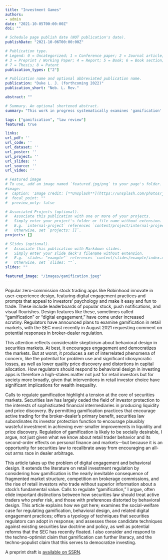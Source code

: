 ```yaml
---
title: "Investment Games"
authors:
- admin
date: "2021-10-05T00:00:00Z"
doi: ""

# Schedule page publish date (NOT publication's date).
publishDate: "2021-10-06T00:00:00Z"

# Publication type.
# Legend: 0 = Uncategorized; 1 = Conference paper; 2 = Journal article;
# 3 = Preprint / Working Paper; 4 = Report; 5 = Book; 6 = Book section;
# 7 = Thesis; 8 = Patent
publication_types: ["2"]

# Publication name and optional abbreviated publication name.
publication: "Duke L. J. (forthcoming 2022)"
publication_short: "Neb. L. Rev."

abstract: ""

# Summary. An optional shortened abstract.
summary: "This work in progress systematically examines 'gamification' in stock trading apps. It assesses how we got here, and situates gamification within securities law's traditional investor protection concerns. This paper offers a social welfare case for regulation, recommends possible regulatory interventions, and canvasses doctrinal and normative implications of regulating gamification."

tags: ["gamification", "law review"]
featured: true

links: 
url_pdf: ''
url_code: ''
url_dataset: ''
url_poster: ''
url_project: ''
url_slides: ''
url_source: ''
url_video: ''

# Featured image
# To use, add an image named `featured.jpg/png` to your page's folder. 
#image:
#  caption: 'Image credit: [**Unsplash**](https://unsplash.com/photos/jdD8gXaTZsc)'
#  focal_point: ""
#  preview_only: false

# Associated Projects (optional).
#   Associate this publication with one or more of your projects.
#   Simply enter your project's folder or file name without extension.
#   E.g. `internal-project` references `content/project/internal-project/index.md`.
#   Otherwise, set `projects: []`.
projects: []

# Slides (optional).
#   Associate this publication with Markdown slides.
#   Simply enter your slide deck's filename without extension.
#   E.g. `slides: "example"` references `content/slides/example/index.md`.
#   Otherwise, set `slides: ""`.
slides: ""

featured_image: "/images/gamification.jpeg"
---
```


Popular zero-commission stock trading apps like Robinhood innovate in user-experience design, featuring digital engagement practices and prompts that appeal to investors’ psychology and make it easy and fun to trade. These include leaderboards of popular stock, push notifications, and visual flourishes. Design features like these, sometimes called “gamification” or “digital engagement,” have come under increased scrutiny. Regulators have announced plans to examine gamification in retail markets, with the SEC most recently in August 2021 requesting comment on potential responses in broker-dealer regulation.

This attention reflects considerable skepticism about behavioral design in securities markets. At best, it encourages engagement and democratizes the markets. But at worst, it produces a set of interrelated phenomena of concern, like the potential for problem use and significant idiosyncratic losses, as well as lower quality price discovery and distortions in capital allocation. How regulators should respond to behavioral design in investing apps is therefore a high-stakes matter not just for retail investors but for society more broadly, given that interventions in retail investor choice have significant implications for wealth inequality.

Calls to regulate gamification highlight a tension at the core of securities markets. Securities law has largely ceded the field of investor protection to the interests of sophisticated financial intermediaries in producing liquidity and price discovery. By permitting gamification practices that encourage active trading for the broker-dealer’s primary benefit, securities law subordinates its investor protection function to encourage plausibly wasteful investment in achieving ever-smaller improvements in liquidity and price discovery. Regulation of gamification is likely to be socially desirable, I argue, not just given what we know about retail trader behavior and its second-order effects on personal finance and markets—but because it is an opportunity for securities law to recalibrate away from encouraging an all-out arms race in dealer arbitrage.

This article takes up the problem of digital engagement and behavioral design. It extends the literature on retail investment regulation by considering how gamification is the nearly inevitable consequence of fragmented market structure, competition on brokerage commissions, and the rise of retail investors who trade without superior information about a stock’s fundamental value. Calls to regulate “gamification,” I argue, often elide important distinctions between how securities law should treat active traders who prefer risk, and those with preferences distorted by behavioral design. This article explains how we got here; examines the social-welfare case for regulating gamification, behavioral design, and related digital engagement practices; offers a typology of techniques that securities regulators can adopt in response; and assesses these candidate techniques against existing securities law doctrine and policy, as well as potential reforms that the SEC has recently floated. I also consider and respond to the techno-optimist claim that gamification can further literacy, and the techno-populist claim that this serves to democratize investing.

A preprint draft is [available on SSRN](https://papers.ssrn.com/sol3/papers.cfm?abstract_id=3916407).